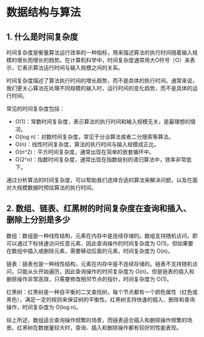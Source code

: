 # 数据结构与算法

## 1. 什么是时间复杂度
时间复杂度是衡量算法运行效率的一种指标，用来描述算法的执行时间随着输入规模的增长而增长的趋势。在计算机科学中，时间复杂度通常用大O符号（O）来表示，它表示算法运行时间与输入规模之间的关系。

时间复杂度描述了算法执行时间的增长趋势，而不是具体的执行时间。通常来说，我们更关心算法在处理不同规模的输入时，运行时间的变化趋势，而不是具体的运行时间。

常见的时间复杂度包括：

- O(1)：常数时间复杂度，表示算法的执行时间和输入规模无关，是最理想的情况。
- O(log n)：对数时间复杂度，常见于分治算法或者二分搜索等算法。
- O(n)：线性时间复杂度，算法的执行时间与输入规模成正比。
- O(n^2)：平方时间复杂度，通常出现在简单的嵌套循环中。
- O(2^n)：指数时间复杂度，通常出现在指数级别的递归算法中，效率非常低下。

通过分析算法的时间复杂度，可以帮助我们选择合适的算法来解决问题，以及在面对大规模数据时预估算法的执行时间。

## 2. 数组、链表、红黑树的时间复杂度在查询和插入、删除上分别是多少

数组：数组是一种线性结构，元素在内存中是连续存储的。数组支持随机访问，即可以通过下标快速访问任意元素，因此查询操作的时间复杂度为 O(1)。但如果要在数组中插入或删除元素，需要移动后面的元素，时间复杂度为 O(n)。

链表：链表也是一种线性结构，元素在内存中是不连续存储的。链表不支持随机访问，只能从头开始遍历，因此查询操作的时间复杂度为 O(n)。但是链表的插入和删除操作非常高效，只需要修改相邻节点的指针，时间复杂度为 O(1)。

红黑树：红黑树是一种自平衡的二叉查找树，每个节点都有一个颜色属性（红色或黑色），满足一定的规则来保证树的平衡性。红黑树支持快速的插入、删除和查询操作，时间复杂度为 O(log n)。

综上所述，数组适合查询操作频繁的场景，而链表适合插入和删除操作频繁的场景。红黑树在数据量较大时，查询、插入和删除操作都有较好的性能表现。